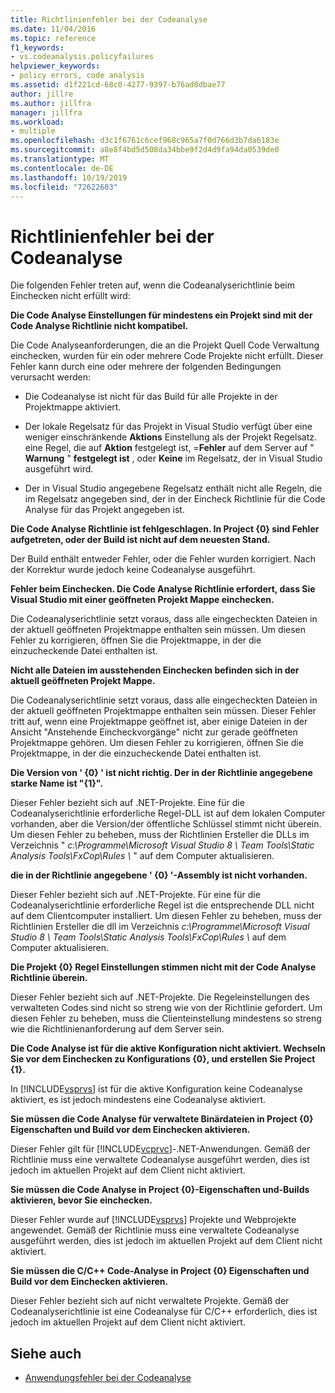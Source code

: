 ```yaml
---
title: Richtlinienfehler bei der Codeanalyse
ms.date: 11/04/2016
ms.topic: reference
f1_keywords:
- vs.codeanalysis.policyfailures
helpviewer_keywords:
- policy errors, code analysis
ms.assetid: d1f221cd-68c0-4277-9397-b76ad0dbae77
author: jillre
ms.author: jillfra
manager: jillfra
ms.workload:
- multiple
ms.openlocfilehash: d3c1f6761c6cef968c965a7f0d766d3b7da6183e
ms.sourcegitcommit: a8e8f4bd5d508da34bbe9f2d4d9fa94da0539de0
ms.translationtype: MT
ms.contentlocale: de-DE
ms.lasthandoff: 10/19/2019
ms.locfileid: "72622603"
---
```

# <a name="code-analysis-policy-errors"></a>Richtlinienfehler bei der Codeanalyse

Die folgenden Fehler treten auf, wenn die Codeanalyserichtlinie beim Einchecken nicht erfüllt wird:

**Die Code Analyse Einstellungen für mindestens ein Projekt sind mit der Code Analyse Richtlinie nicht kompatibel.**

Die Code Analyseanforderungen, die an die Projekt Quell Code Verwaltung einchecken, wurden für ein oder mehrere Code Projekte nicht erfüllt. Dieser Fehler kann durch eine oder mehrere der folgenden Bedingungen verursacht werden:

- Die Codeanalyse ist nicht für das Build für alle Projekte in der Projektmappe aktiviert.

- Der lokale Regelsatz für das Projekt in Visual Studio verfügt über eine weniger einschränkende **Aktions** Einstellung als der Projekt Regelsatz. eine Regel, die auf **Aktion** festgelegt ist, =**Fehler** auf dem Server auf " **Warnung** " **festgelegt ist** , oder **Keine** im Regelsatz, der in Visual Studio ausgeführt wird.

- Der in Visual Studio angegebene Regelsatz enthält nicht alle Regeln, die im Regelsatz angegeben sind, der in der Eincheck Richtlinie für die Code Analyse für das Projekt angegeben ist.

**Die Code Analyse Richtlinie ist fehlgeschlagen. In Project {0} sind Fehler aufgetreten, oder der Build ist nicht auf dem neuesten Stand.**

Der Build enthält entweder Fehler, oder die Fehler wurden korrigiert. Nach der Korrektur wurde jedoch keine Codeanalyse ausgeführt.

**Fehler beim Einchecken. Die Code Analyse Richtlinie erfordert, dass Sie Visual Studio mit einer geöffneten Projekt Mappe einchecken.**

Die Codeanalyserichtlinie setzt voraus, dass alle eingecheckten Dateien in der aktuell geöffneten Projektmappe enthalten sein müssen. Um diesen Fehler zu korrigieren, öffnen Sie die Projektmappe, in der die einzucheckende Datei enthalten ist.

**Nicht alle Dateien im ausstehenden Einchecken befinden sich in der aktuell geöffneten Projekt Mappe.**

Die Codeanalyserichtlinie setzt voraus, dass alle eingecheckten Dateien in der aktuell geöffneten Projektmappe enthalten sein müssen. Dieser Fehler tritt auf, wenn eine Projektmappe geöffnet ist, aber einige Dateien in der Ansicht "Anstehende Eincheckvorgänge" nicht zur gerade geöffneten Projektmappe gehören. Um diesen Fehler zu korrigieren, öffnen Sie die Projektmappe, in der die einzucheckende Datei enthalten ist.

**Die Version von ' {0} ' ist nicht richtig. Der in der Richtlinie angegebene starke Name ist "{1}".**

Dieser Fehler bezieht sich auf .NET-Projekte. Eine für die Codeanalyserichtlinie erforderliche Regel-DLL ist auf dem lokalen Computer vorhanden, aber die Version/der öffentliche Schlüssel stimmt nicht überein. Um diesen Fehler zu beheben, muss der Richtlinien Ersteller die DLLs im Verzeichnis " *c:\Programme\Microsoft Visual Studio 8 \ Team Tools\Static Analysis Tools\FxCop\Rules \\* " auf dem Computer aktualisieren.

**die in der Richtlinie angegebene ' {0} '-Assembly ist nicht vorhanden.**

Dieser Fehler bezieht sich auf .NET-Projekte. Für eine für die Codeanalyserichtlinie erforderliche Regel ist die entsprechende DLL nicht auf dem Clientcomputer installiert. Um diesen Fehler zu beheben, muss der Richtlinien Ersteller die dll im Verzeichnis *c:\Programme\Microsoft Visual Studio 8 \ Team Tools\Static Analysis Tools\FxCop\Rules \\* auf dem Computer aktualisieren.

**Die Projekt {0} Regel Einstellungen stimmen nicht mit der Code Analyse Richtlinie überein.**

Dieser Fehler bezieht sich auf .NET-Projekte. Die Regeleinstellungen des verwalteten Codes sind nicht so streng wie von der Richtlinie gefordert. Um diesen Fehler zu beheben, muss die Clienteinstellung mindestens so streng wie die Richtlinienanforderung auf dem Server sein.

**Die Code Analyse ist für die aktive Konfiguration nicht aktiviert. Wechseln Sie vor dem Einchecken zu Konfigurations {0}, und erstellen Sie Project {1}.**

In [!INCLUDE[vsprvs](../code-quality/includes/vsprvs_md.md)] ist für die aktive Konfiguration keine Codeanalyse aktiviert, es ist jedoch mindestens eine Codeanalyse aktiviert.

**Sie müssen die Code Analyse für verwaltete Binärdateien in Project {0} Eigenschaften und Build vor dem Einchecken aktivieren.**

Dieser Fehler gilt für [!INCLUDE[vcprvc](../code-quality/includes/vcprvc_md.md)]-.NET-Anwendungen. Gemäß der Richtlinie muss eine verwaltete Codeanalyse ausgeführt werden, dies ist jedoch im aktuellen Projekt auf dem Client nicht aktiviert.

**Sie müssen die Code Analyse in Project {0}-Eigenschaften und-Builds aktivieren, bevor Sie einchecken.**

Dieser Fehler wurde auf [!INCLUDE[vsprvs](../code-quality/includes/vsprvs_md.md)] Projekte und Webprojekte angewendet. Gemäß der Richtlinie muss eine verwaltete Codeanalyse ausgeführt werden, dies ist jedoch im aktuellen Projekt auf dem Client nicht aktiviert.

**Sie müssen die C/C++ Code-Analyse in Project {0} Eigenschaften und Build vor dem Einchecken aktivieren.**

Dieser Fehler bezieht sich auf nicht verwaltete Projekte. Gemäß der Codeanalyserichtlinie ist eine Codeanalyse für C/C++ erforderlich, dies ist jedoch im aktuellen Projekt auf dem Client nicht aktiviert.

## <a name="see-also"></a>Siehe auch

- [Anwendungsfehler bei der Codeanalyse](../code-quality/code-analysis-application-errors.md)
